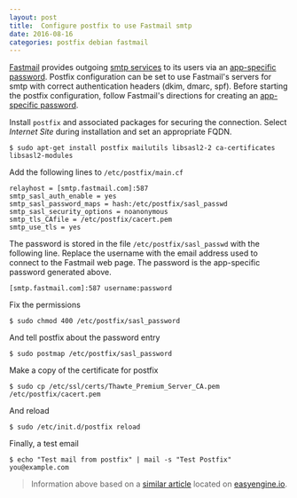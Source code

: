 ```yaml
---
layout: post
title:  Configure postfix to use Fastmail smtp
date: 2016-08-16
categories: postfix debian fastmail
---
```


[Fastmail][5] provides outgoing [smtp services][3] to its users via an [app-specific password][4].  Postfix configuration can be set to use Fastmail's servers for smtp with correct authentication headers (dkim, dmarc, spf).  Before starting the postfix configuration, follow Fastmail's directions for creating an [app-specific password][4].

Install `postfix` and associated packages for securing the connection.  Select *Internet Site* during installation and set an appropriate FQDN.

```
$ sudo apt-get install postfix mailutils libsasl2-2 ca-certificates libsasl2-modules
```

Add the following lines to `/etc/postfix/main.cf`

```
relayhost = [smtp.fastmail.com]:587
smtp_sasl_auth_enable = yes
smtp_sasl_password_maps = hash:/etc/postfix/sasl_passwd
smtp_sasl_security_options = noanonymous
smtp_tls_CAfile = /etc/postfix/cacert.pem
smtp_use_tls = yes
```

The password is stored in the file `/etc/postfix/sasl_passwd` with the following line.  Replace the username with the email address used to connect to the Fastmail web page.  The password is the app-specific password generated above.

```
[smtp.fastmail.com]:587 username:password
```

Fix the permissions

```
$ sudo chmod 400 /etc/postfix/sasl_password
```

And tell postfix about the password entry

```
$ sudo postmap /etc/postfix/sasl_password
```

Make a copy of the certificate for postfix

```
$ sudo cp /etc/ssl/certs/Thawte_Premium_Server_CA.pem /etc/postfix/cacert.pem
```

And reload 

```
$ sudo /etc/init.d/postfix reload
```

Finally, a test email

```
$ echo "Test mail from postfix" | mail -s "Test Postfix" you@example.com
```

> Information above based on a [similar article][1] located on [easyengine.io][2].


[1]: https://easyengine.io/tutorials/linux/ubuntu-postfix-gmail-smtp/
[2]: https://easyengine.io/tutorials/
[3]: https://www.fastmail.com/help/technical/servernamesandports.html#email
[4]: https://www.fastmail.com/help/clients/apppassword.html
[5]: http://www.fastmail.com